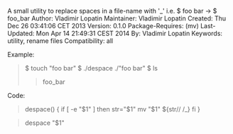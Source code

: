 A small utility to replace spaces in a file-name with '_'
                i.e. $ foo bar -> $ foo_bar
Author: 		    Vladimir Lopatin
Maintainer: 		Vladimir Lopatin
Created: 		    Thu Dec 26 03:41:06 CET 2013
Version: 	      0.1.0
Package-Requires:   	(mv)
Last-Updated:       	Mon Apr 14 21:49:31 CEST 2014
By:	                  Vladimir Lopatin
Keywords:             utility, rename files
Compatibility:        all 


Example:
> $ touch "foo bar"
> $ ./despace ./"foo bar"
> $ ls
> > foo_bar
 

Code:

> despace() {
>     if [ -e "$1" ]
>     then 
> 	str="$1"
> 	mv "$1" ${str// /_}
>     fi
> }

> despace "$1"